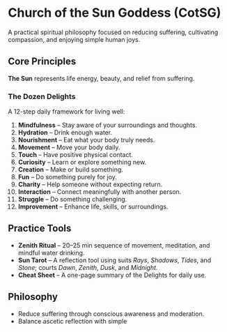 # Church of the Sun Goddess (CotSG)

A practical spiritual philosophy focused on reducing suffering, cultivating compassion, and enjoying simple human joys.

## Core Principles

**The Sun** represents life energy, beauty, and relief from suffering.

### The Dozen Delights
A 12-step daily framework for living well:

1. **Mindfulness** – Stay aware of your surroundings and thoughts.  
2. **Hydration** – Drink enough water.  
3. **Nourishment** – Eat what your body truly needs.  
4. **Movement** – Move your body daily.  
5. **Touch** – Have positive physical contact.  
6. **Curiosity** – Learn or explore something new.  
7. **Creation** – Make or build something.  
8. **Fun** – Do something purely for joy.  
9. **Charity** – Help someone without expecting return.  
10. **Interaction** – Connect meaningfully with another person.  
11. **Struggle** – Do something challenging.  
12. **Improvement** – Enhance life, skills, or surroundings.

## Practice Tools

- **Zenith Ritual** – 20–25 min sequence of movement, meditation, and mindful water drinking.  
- **Sun Tarot** – A reflection tool using suits *Rays*, *Shadows*, *Tides*, and *Stone*; courts *Dawn*, *Zenith*, *Dusk*, and *Midnight*.  
- **Cheat Sheet** – A one-page summary of the Delights for daily use.

## Philosophy

- Reduce suffering through conscious awareness and moderation.  
- Balance ascetic reflection with simple
